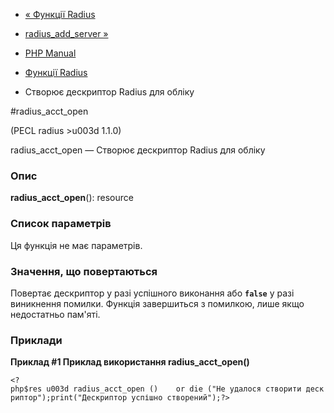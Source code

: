- [« Функції Radius](ref.radius.md)
- [radius_add_server »](function.radius-add-server.md)

- [PHP Manual](index.md)
- [Функції Radius](ref.radius.md)
- Створює дескриптор Radius для обліку

#radius_acct_open

(PECL radius \>u003d 1.1.0)

radius_acct_open — Створює дескриптор Radius для обліку

### Опис

**radius_acct_open**(): resource

### Список параметрів

Ця функція не має параметрів.

### Значення, що повертаються

Повертає дескриптор у разі успішного виконання або **`false`**
у разі виникнення помилки. Функція завершиться з помилкою, лише якщо
недостатньо пам'яті.

### Приклади

**Приклад #1 Приклад використання **radius_acct_open()****

` <?php$res u003d radius_acct_open ()    or die ("Не удалося створити дескриптор");print("Дескриптор успішно створений");?> `

